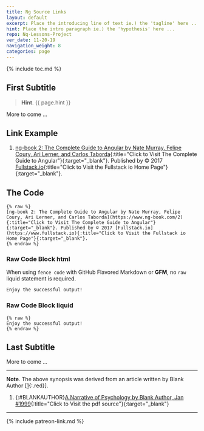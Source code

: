 ```yaml
---
title: Ng Source Links
layout: default
excerpt: Place the introducing line of text ie.) the 'tagline' here ...
hint: Place the intro paragraph ie.) the 'hypothesis' here ...
repo: Nq-Lessons-Project
ver_date: 11-20-19
navigation_weight: 8
categories: page
---
```

{% include toc.md %}

## First Subtitle

> **Hint**. {{ page.hint }}

More to come ...

## Link Example

1. [ng-book 2: The Complete Guide to Angular by Nate Murray, Felipe Coury, Ari Lerner, and Carlos Taborda](https://www.ng-book.com/2){:title="Click to Visit The Complete Guide to Angular"}{:target="_blank"}. Published by © 2017 [Fullstack.io](https://www.fullstack.io){:title="Click to Visit the Fullstack io Home Page"}{:target="_blank"}.

## The Code

```liquid
{% raw %}
[ng-book 2: The Complete Guide to Angular by Nate Murray, Felipe Coury, Ari Lerner, and Carlos Taborda](https://www.ng-book.com/2){:title="Click to Visit The Complete Guide to Angular"}{:target="_blank"}. Published by © 2017 [Fullstack.io](https://www.fullstack.io){:title="Click to Visit the Fullstack io Home Page"}{:target="_blank"}.
{% endraw %}
```

### Raw Code Block html

When using `fence code` with GitHub Flavored Markdown or **GFM**, no `raw` liquid statement is required.

```html
Enjoy the successful output!
```

### Raw Code Block liquid

```liquid
{% raw %}
Enjoy the successful output!
{% endraw %}
```

## Last Subtitle

More to come ...

***

**Note**. The above synopsis was derived from an article written by Blank Author [[1](#BLANKAUTHOR){:.red}].

1. {:#BLANKAUTHOR}[A Narrative of Psychology by Blank Author, Jan #1999](http://cowles.yale.edu/sites/default/files/files/pub/d20/d2069.pdf){:title="Click to Visit the pdf source"}{:target="_blank"}

***

{% include patreon-link.md %}
